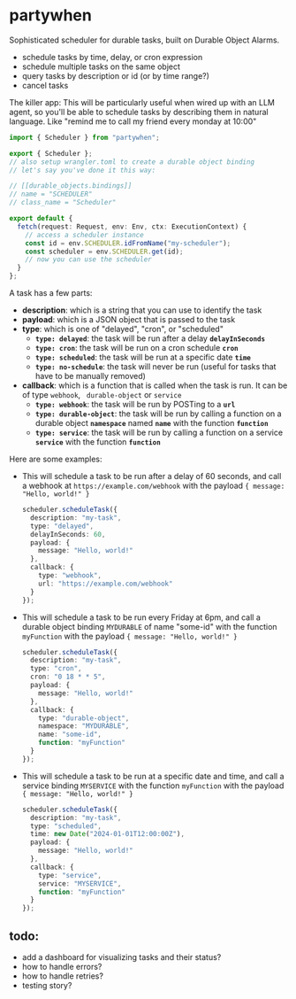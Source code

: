 # partywhen

Sophisticated scheduler for durable tasks, built on Durable Object Alarms.

- schedule tasks by time, delay, or cron expression
- schedule multiple tasks on the same object
- query tasks by description or id (or by time range?)
- cancel tasks

The killer app: This will be particularly useful when wired up with an LLM agent, so you'll be able to schedule tasks by describing them in natural language. Like "remind me to call my friend every monday at 10:00"

```ts
import { Scheduler } from "partywhen";

export { Scheduler };
// also setup wrangler.toml to create a durable object binding
// let's say you've done it this way:

// [[durable_objects.bindings]]
// name = "SCHEDULER"
// class_name = "Scheduler"

export default {
  fetch(request: Request, env: Env, ctx: ExecutionContext) {
    // access a scheduler instance
    const id = env.SCHEDULER.idFromName("my-scheduler");
    const scheduler = env.SCHEDULER.get(id);
    // now you can use the scheduler
  }
};
```

A task has a few parts:

- **description**: which is a string that you can use to identify the task
- **payload**: which is a JSON object that is passed to the task
- **type**: which is one of "delayed", "cron", or "scheduled"
  - **`type: delayed`**: the task will be run after a delay **`delayInSeconds`**
  - **`type: cron`**: the task will be run on a cron schedule **`cron`**
  - **`type: scheduled`**: the task will be run at a specific date **`time`**
  - **`type: no-schedule`**: the task will never be run (useful for tasks that have to be manually removed)
- **callback**: which is a function that is called when the task is run. It can be of type `webhook`, ` durable-object` or `service`
  - **`type: webhook`**: the task will be run by POSTing to a **`url`**
  - **`type: durable-object`**: the task will be run by calling a function on a durable object **`namespace`** named **`name`** with the function **`function`**
  - **`type: service`**: the task will be run by calling a function on a service **`service`** with the function **`function`**

Here are some examples:

- This will schedule a task to be run after a delay of 60 seconds, and call a webhook at `https://example.com/webhook` with the payload `{ message: "Hello, world!" }`

  ```ts
  scheduler.scheduleTask({
    description: "my-task",
    type: "delayed",
    delayInSeconds: 60,
    payload: {
      message: "Hello, world!"
    },
    callback: {
      type: "webhook",
      url: "https://example.com/webhook"
    }
  });
  ```

- This will schedule a task to be run every Friday at 6pm, and call a durable object binding `MYDURABLE` of name "some-id" with the function `myFunction` with the payload `{ message: "Hello, world!" }`

  ```ts
  scheduler.scheduleTask({
    description: "my-task",
    type: "cron",
    cron: "0 18 * * 5",
    payload: {
      message: "Hello, world!"
    },
    callback: {
      type: "durable-object",
      namespace: "MYDURABLE",
      name: "some-id",
      function: "myFunction"
    }
  });
  ```

- This will schedule a task to be run at a specific date and time, and call a service binding `MYSERVICE` with the function `myFunction` with the payload `{ message: "Hello, world!" }`

  ```ts
  scheduler.scheduleTask({
    description: "my-task",
    type: "scheduled",
    time: new Date("2024-01-01T12:00:00Z"),
    payload: {
      message: "Hello, world!"
    },
    callback: {
      type: "service",
      service: "MYSERVICE",
      function: "myFunction"
    }
  });
  ```

## todo:

- add a dashboard for visualizing tasks and their status?
- how to handle errors?
- how to handle retries?
- testing story?
